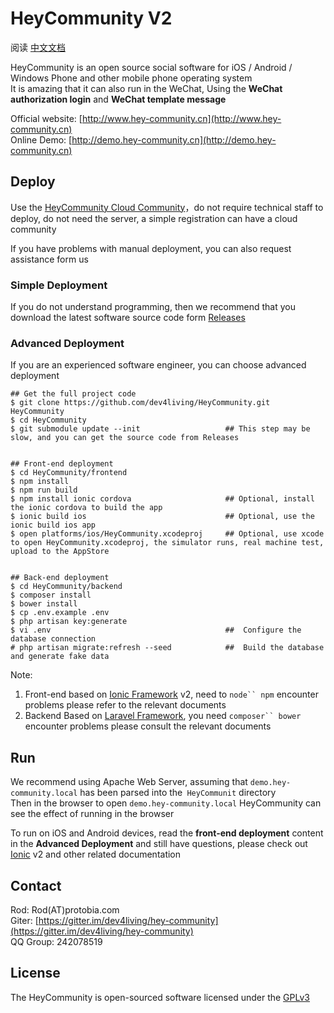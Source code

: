 HeyCommunity V2
============================

阅读 [中文文档](README_CN.md)

HeyCommunity is an open source social software for iOS / Android / Windows Phone and other mobile phone operating system   
It is amazing that it can also run in the WeChat, Using the __WeChat authorization login__ and __WeChat template message__

Official website: [http://www.hey-community.cn](http://www.hey-community.cn)   
Online Demo: [http://demo.hey-community.cn](http://demo.hey-community.cn)   



## Deploy

Use the [HeyCommunity Cloud Community](http://www.hey-community.com/cloud)，do not require technical staff to deploy, do not need the server, a simple registration can have a cloud community

If you have problems with manual deployment, you can also request assistance form us



### Simple Deployment

If you do not understand programming, then we recommend that you download the latest software source code form [Releases](https://github.com/dev4living/HeyCommunity/releases)



### Advanced Deployment

If you are an experienced software engineer, you can choose advanced deployment

```
## Get the full project code
$ git clone https://github.com/dev4living/HeyCommunity.git HeyCommunity
$ cd HeyCommunity
$ git submodule update --init                   ## This step may be slow, and you can get the source code from Releases


## Front-end deployment
$ cd HeyCommunity/frontend
$ npm install
$ npm run build
$ npm install ionic cordova                     ## Optional, install the ionic cordova to build the app
$ ionic build ios                               ## Optional, use the ionic build ios app
$ open platforms/ios/HeyCommunity.xcodeproj     ## Optional, use xcode to open HeyCommunity.xcodeproj, the simulator runs, real machine test, upload to the AppStore


## Back-end deployment
$ cd HeyCommunity/backend
$ composer install
$ bower install
$ cp .env.example .env
$ php artisan key:generate
$ vi .env                                       ##  Configure the database connection
# php artisan migrate:refresh --seed            ##  Build the database and generate fake data
```

Note:

1. Front-end based on [Ionic Framework](http://ionicframework.com) v2, need to `node`` npm` encounter problems please refer to the relevant documents
2. Backend Based on [Laravel Framework](http://laravel.com), you need `composer`` bower` encounter problems please consult the relevant documents



## Run

We recommend using Apache Web Server, assuming that `demo.hey-community.local` has been parsed into the` HeyCommunit` directory   
Then in the browser to open `demo.hey-community.local` HeyCommunity can see the effect of running in the browser

To run on iOS and Android devices, read the __front-end deployment__ content in the __Advanced Deployment__ and still have questions, please check out [Ionic](http://ionicframework.com) v2 and other related documentation



## Contact

Rod: Rod(AT)protobia.com   
Giter: [https://gitter.im/dev4living/hey-community](https://gitter.im/dev4living/hey-community)   
QQ Group: 242078519   



## License

The HeyCommunity is open-sourced software licensed under the [GPLv3](LICENSE.txt)
